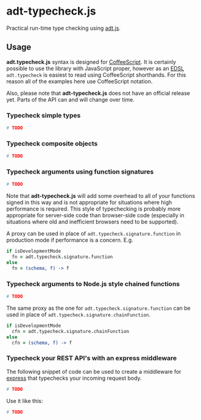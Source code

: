 # adt-typecheck.js

Practical run-time type checking using [adt.js](https://github.com/rehno-lindeque/adt.js).

## Usage

**adt.typecheck.js** syntax is designed for [CoffeeScript](http://coffeescript.org/).
It is certainly possible to use the library with JavaScript proper, however as
an [EDSL](http://en.wikipedia.org/wiki/Embedded_domain-specific_language)
`adt.typecheck` is easiest to read using CoffeeScript shorthands. For this
reason all of the examples here use CoffeeScript notation.

Also, please note that **adt-typecheck.js** does not have an official release
yet. Parts of the API can and will change over time.

### Typecheck simple types

```coffeescript
# TODO
```

### Typecheck composite objects

```coffeescript
# TODO
```

### Typecheck arguments using function signatures

```coffeescript
# TODO
```

Note that **adt-typecheck.js** will add some overhead to all of your functions
signed in this way and is not appropriate for situations where high performance
is required. This style of typechecking is probably more appropriate for 
server-side code than browser-side code (especially in situations where old
and inefficient browsers need to be supported).

A proxy can be used in place of `adt.typecheck.signature.function` in production
mode if performance is a concern. E.g.

```coffeescript
if isDevelopmentMode
  fn = adt.typecheck.signature.function
else
  fn = (schema, f) -> f
```

### Typecheck arguments to Node.js style chained functions

```coffeescript
# TODO
```

The same proxy as the one for `adt.typecheck.signature.function` can be used in
place of `adt.typecheck.signature.chainFunction`.

```coffeescript
if isDevelopmentMode
  cfn = adt.typecheck.signature.chainFunction
else
  cfn = (schema, f) -> f
```

### Typecheck your REST API's with an express middleware

The following snippet of code can be used to create a middleware for 
[express](http://expressjs.com/) that typechecks your incoming request body.

```coffeescript
# TODO
```

Use it like this:

```coffeescript
# TODO
```
